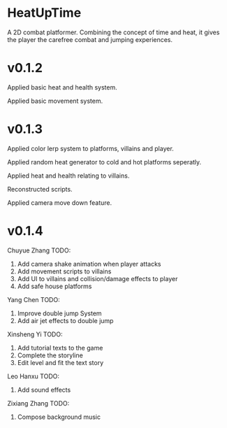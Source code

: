 # HeatUpTime
A 2D combat platformer. Combining the concept of time and heat, it gives the player the carefree combat and jumping experiences.

# v0.1.2
Applied basic heat and health system.

Applied basic movement system.


# v0.1.3
Applied color lerp system to platforms, villains and player.

Applied random heat generator to cold and hot platforms seperatly.

Applied heat and health relating to villains.

Reconstructed scripts.

Applied camera move down feature.

# v0.1.4
Chuyue Zhang TODO:
1. Add camera shake animation when player attacks
2. Add movement scripts to villains
3. Add UI to villains and collision/damage effects to player
4. Add safe house platforms

Yang Chen TODO:
1. Improve double jump System
2. Add air jet effects to double jump

Xinsheng Yi TODO:
1. Add tutorial texts to the game
2. Complete the storyline
3. Edit level and fit the text story

Leo Hanxu TODO:
1. Add sound effects

Zixiang Zhang TODO:
1. Compose background music
